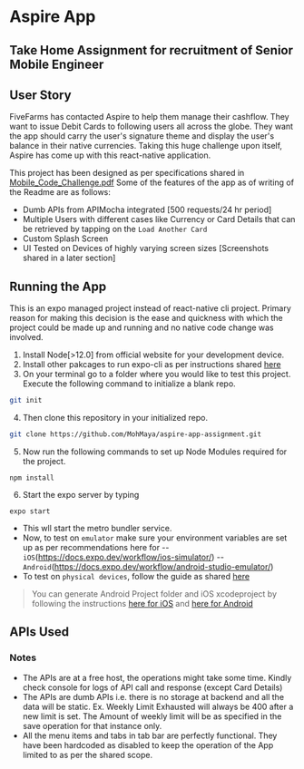 
# Aspire App
## Take Home Assignment for recruitment of Senior Mobile Engineer

## User Story
FiveFarms has contacted Aspire to help them manage their cashflow. They want to issue Debit Cards to following users all across the globe. They want the app should carry the user's signature theme and display the user's balance in their native currencies. Taking this huge challenge upon itself, Aspire has come up with this react-native application. 


This project has been designed as per specifications shared in [Mobile_Code_Challenge.pdf](https://github.com/VishalBumpy/aspire-app-assignment/blob/master/Mobile_Code_Challenge.pdf)
Some of the features of the app as of writing of the Readme are as follows:
- Dumb APIs from APIMocha integrated [500 requests/24 hr period]
- Multiple Users with different cases like Currency or Card Details that can be retrieved by tapping on the `Load Another Card`
- Custom Splash Screen
- UI Tested on Devices of highly varying screen sizes [Screenshots shared in a later section]

## Running the App

This is an expo managed project instead of react-native cli project. Primary reason for making this decision is the ease and quickness with which the project could be made up and running and no native code change was involved.
1. Install Node[>12.0] from official website for your development device.
2. Install other pakcages to run expo-cli as per instructions shared [here](https://docs.expo.dev/get-started/installation/])
3. On your terminal go to a folder where you would like to test this project. Execute the following command to initialize a blank repo.
```sh
git init
```
4. Then clone this repository in your initialized repo.
```sh
git clone https://github.com/MohMaya/aspire-app-assignment.git
```
5. Now run the following commands to set up Node Modules required for the project.
```
npm install
```
6. Start the expo server by typing
```
expo start
```
- This wll start the metro bundler service. 
- Now, to test on `emulator` make sure your environment variables are set up as per recommendations here for 
-- `iOS`(https://docs.expo.dev/workflow/ios-simulator/) 
-- `Android`(https://docs.expo.dev/workflow/android-studio-emulator/)
- To test on `physical devices`, follow the guide as shared [here](https://docs.expo.dev/get-started/installation/#2-expo-go-app-for-ios-and)


> You can generate Android Project folder and iOS xcodeproject by following the 
> instructions [here for iOS](https://docs.expo.dev/bare/hello-world/#ios-configuration) and [here for Android](https://docs.expo.dev/bare/hello-world/#android-configuration)



## APIs Used


### Notes 
- The APIs are at a free host, the operations might take some time. Kindly check console for logs of API call and response (except Card Details)
- The APIs are dumb APIs i.e. there is no storage at backend and all the data will be static. Ex. Weekly Limit Exhausted will always be 400 after a new limit is set. The Amount of weekly limit will be as specified in the save operation for that instance only.
- All the menu items and tabs in tab bar are perfectly functional. They have been hardcoded as disabled to keep the operation of the App limited to as per the shared scope.
